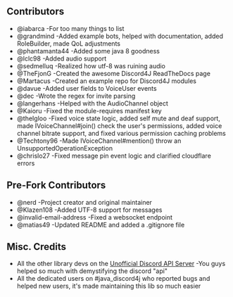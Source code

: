 ## Contributors
* @iabarca -For too many things to list
* @grandmind -Added example bots, helped with documentation, added RoleBuilder, made QoL adjustments
* @phantamanta44 -Added some java 8 goodness
* @lclc98 -Added audio support
* @sedmelluq -Realized how utf-8 was ruining audio
* @TheFjonG -Created the awesome Discord4J ReadTheDocs page
* @Martacus -Created an example repo for Discord4J modules
* @davue -Added user fields to VoiceUser events
* @dec -Wrote the regex for invite parsing
* @langerhans -Helped with the AudioChannel object
* @Kaioru -Fixed the module-requires manifest key
* @theIgloo -Fixed voice state logic, added self mute and deaf support, made IVoiceChannel#join() check the user's 
permissions, added voice channel bitrate support, and fixed various permission caching problems
* @Techtony96 -Made IVoiceChannel#mention() throw an UnsupportedOperationException
* @chrislo27 -Fixed message pin event logic and clarified cloudflare errors

## Pre-Fork Contributors
* @nerd -Project creator and original maintainer
* @Klazen108 -Added UTF-8 support for messages
* @invalid-email-address -Fixed a websocket endpoint
* @matias49 -Updated README and added a .gitignore file

## Misc. Credits
* All the other library devs on the [Unofficial Discord API Server](https://discord.gg/0SBTUU1wZTU7PCok) -You guys helped so 
much with demystifying the discord "api"
* All the dedicated users on #java_discord4j who reported bugs and helped new users, it's made maintaining this lib so 
much easier
